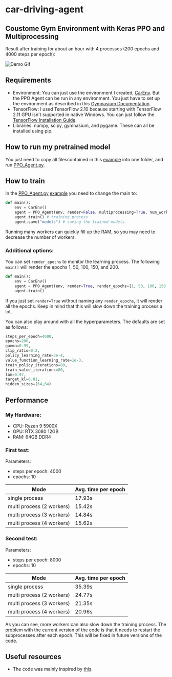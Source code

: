 # car-driving-agent
## Coustome Gym Environment with Keras PPO and Multiprocessing

Result after training for about an hour with 4 processes (200 epochs and 4000 steps per epoch):

![Demo Gif](https://github.com/ProfessorNova/car-driving-agent/blob/main/gifs/demo.gif)

## Requirements
- Environment: You can just use the environment I created, [CarEnv](https://github.com/ProfessorNova/car-driving-agent/blob/main/example_coustome_environment/CarEnv.py). But the PPO Agent can be run in any environment. You just have to set up the environment as described in this [Gymnasium Documentation](https://gymnasium.farama.org/tutorials/gymnasium_basics/environment_creation/).
- TensorFlow: I used TensorFlow 2.10 because starting with TensorFlow 2.11 GPU isn't supported in native Windows. You can just follow the [TensorFlow Installation Guide](https://www.tensorflow.org/install/pip).
- Libraries: numpy, scipy, gymnasium, and pygame. These can all be installed using pip.

## How to run my pretrained model
You just need to copy all filescontained in this [example](https://github.com/ProfessorNova/car-driving-agent/tree/main/example_coustome_environment) into one folder, and run [PPO_Agent.py](https://github.com/ProfessorNova/car-driving-agent/blob/main/example_coustome_environment/PPO_Agent.py).

## How to train
In the [PPO_Agent.py](https://github.com/ProfessorNova/car-driving-agent/blob/main/example_coustome_environment/PPO_Agent.py) [example](https://github.com/ProfessorNova/car-driving-agent/tree/main/example_coustome_environment) you need to change the main to:
```python
def main():
    env = CarEnv()
    agent = PPO_Agent(env, render=False, multiprocessing=True, num_workers=4)
    agent.train() # training process
    agent.save("models") # saving the trained models
```
Running many workers can quickly fill up the RAM, so you may need to decrease the number of workers.

### Additional options:
You can set ```render_epochs``` to monitor the learning process. The following ```main()``` will render the epochs 1, 50, 100, 150, and 200.
```python
def main():
    env = CarEnv()
    agent = PPO_Agent(env, render=True, render_epochs=[1, 50, 100, 150, 200], multiprocessing=True, num_workers=4)
    agent.train()
```
If you just set ```render=True``` without naming any ```render_epochs```, it will render all the epochs. Keep in mind that this will slow down the training process a lot.

You can also play around with all the hyperparameters. The defaults are set as follows:
```python
steps_per_epoch=4000,
epochs=200,
gamma=0.99,
clip_ratio=0.2,
policy_learning_rate=3e-4,
value_function_learning_rate=1e-3,
train_policy_iterations=80,
train_value_iterations=80,
lam=0.97,
target_kl=0.01,
hidden_sizes=(64,64)
```

## Performance

### My Hardware:
- CPU: Ryzen 9 5900X
- GPU: RTX 3080 12GB
- RAM: 64GB DDR4

### First test:

Parameters:
- steps per epoch: 4000
- epochs: 10

| Mode                      | Avg. time per epoch |
|---------------------------|---------------------|
| single process            | 17.93s              |
| multi process (2 workers) | 15.42s              |
| multi process (3 workers) | 14.84s              |
| multi process (4 workers) | 15.62s              |

### Second test:

Parameters:
- steps per epoch: 8000
- epochs: 10

| Mode                      | Avg. time per epoch |
|---------------------------|---------------------|
| single process            | 35.39s              |
| multi process (2 workers) | 24.77s              |
| multi process (3 workers) | 21.35s              |
| multi process (4 workers) | 20.96s              |

As you can see, more workers can also slow down the training process. The problem with the current version of the code is that it needs to restart the subprocesses after each epoch. This will be fixed in future versions of the code.

## Useful resources
- The code was mainly inspired by [this](https://keras.io/examples/rl/ppo_cartpole/).
